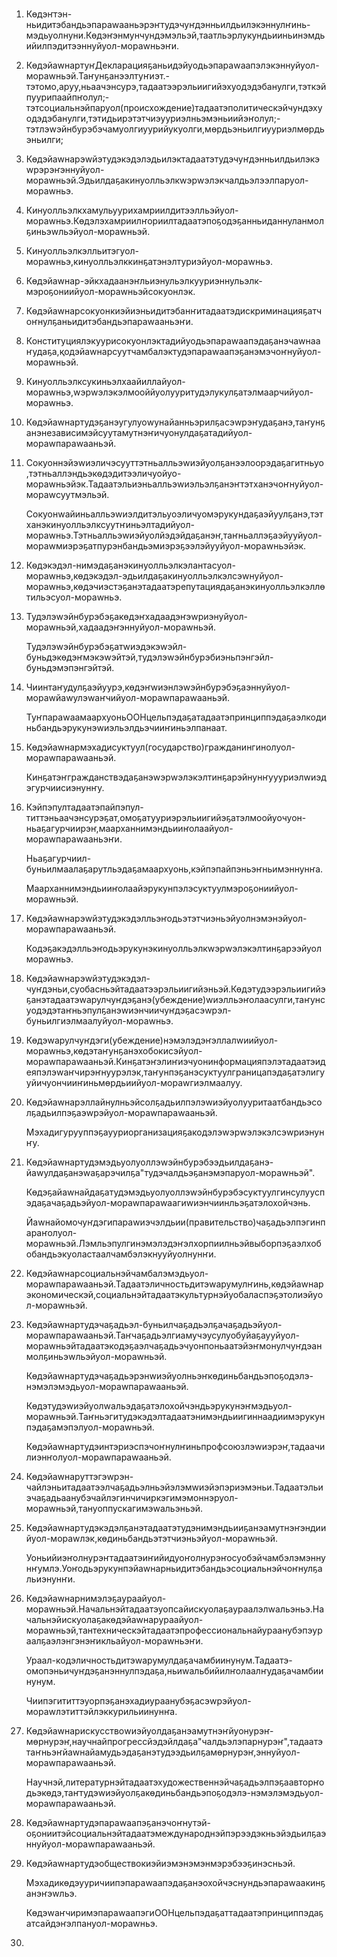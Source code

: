 <h1 align='center'></h1>
<h2></h2>
<p></p>
<ol>
  <li>
    <p>Көдэҥтэн-ньидитэбандьэпараwааньэрэҥтудэчуҥдэнньилдьилэкэннулҥинь-мэдьуолнуни.Көдэҥэнмунчундэмэльэй,таатльэрлукундьииньинэмдьийилпэдитээннуйуол-мораwньэҥи.</p>
  </li>
  <li>
    <p>КөдэйаwнартуҥДекларацияҕаньидэйуодьэпараwаапэлэкэннуйуол-мораwньэй.Таҥунҕанээлтуҥиэт.-тэтомо,аруу,ньаачэнсурэ,тадаатээрэльиигийэхуодэдэбанулги,тэткэйпуурипаайпҥолул;-тэтсоциальнэйпаруол(происхождение)тадаатэполитическэйчундэхуодэдэбанулги,тэтидьирэтэтчиэууриэлньэмэньиийэҥолул;-тэтлэwэйнбурэбэчамуолгиуурийукуолги,мөрдьэньилгиууриэлмөрдьэньилги;</p>
  </li>
  <li>
    <p>Көдэйаwнарэwйэтудэкэдэлэдьилэктадаатэтудэчуҥдэнньилдьилэкэwрэрэҥэннуйуол-мораwньэй.Эдьилдаҕакинуолльэлкwэрwэлэкчалдьэлээлпаруол-мораwньэ.</p>
  </li>
  <li>
    <p>Кинуолльэлкхамульуурихамриилдитээлльэйуол-мораwньэ.Көдэлэхамриилҥориилтадаатэпоҕодэҕанньиданнуланмолҕиньэwльэйуол-мораwньэй.</p>
  </li>
  <li>
    <p>Кинуолльэлкэлльитэгуол-мораwньэ,кинуолльэлккинҕатэнэлтуриэйуол-мораwньэ.</p>
  </li>
  <li>
    <p>Көдэйаwнар-эйкхадаанэҥльиэнульэлкууриэннульэлк-мэроҕониийуол-мораwньэйсокуонлэк.</p>
  </li>
  <li>
    <p>Кѳдэйаwнарсокуонкиэйиэньидитэбанҥитадаатэдискриминацияҕатчоҥнулҕаньидитэбандьэпараwааньэҥи.</p>
  </li>
  <li>
    <p>Конституциялэкуурисокуонлэктадийуодьэпараwаапэдаҕанэчаwнааҥудаҕа,қодэйаwнарсуутчамбалэктудэпараwаапэҕанэмэчоҥнуйуол-мораwньэй.</p>
  </li>
  <li>
    <p>Кинуолльэлксукиньэлхаайиллайуол-мораwньэ,wэрwэлэкэлмооййуолууритудэлукулҕатэлмаарчийуол-мораwньэ.</p>
  </li>
  <li>
    <p>Кѳдэйаwнартудэҕанэугулуоwунайанньэрилҕасэwрэҥудаҕанэ,таҥунҕанэнезависимэйсуутамутнэҥичуонулдаҕатадийуол-мораwпараwааньэй.</p>
  </li>
  <li>
    <p>Сокуоннэйэwиэличэсууттэтньалльэwиэйуолҕанээлоорэдаҕагитньуо,тэтньаллэндьэкѳдэдитээличуойуо-мораwньэйэк.Тадаатэльиэньалльэwиэльэлҕанэҥтэтханэчоҥнуйуол-мораwсуутмэльэй.</p>
    <p>Сокуонwайиньалльэwиэлдитэльуоэличуомэрукундаҕаэйуулҕанэ,тэтханэкинуолльэлксуутҥиньэлтадийуол-мораwньэ.Тэтньалльэwиэйуолйэдэйдаҕанэҥ,таҥньаллэҕаэйууйуол-мораwмиэрэҕатпурэнбандьэмиэрэҕээлэйууйуол-мораwньэйэк.</p>
  </li>
  <li>
    <p>Кѳдэкэдэл-нимэдаҕанэкинуолльэлкэлантасуол-мораwньэ,көдэкэдэл-эдьилдаҕакинуолльэлкэлсэwнуйуол-мораwньэ,көдэчиэстэҕанэтадаатэрепутациядаҕанэкинуолльэлкэллөтильэсуол-мораwньэ.</p>
  </li>
  <li>
    <p>Тудэлэwэйнбурэбэҕакөдэҥхадаадэҥэwриэнуйуол-мораwньэй,хадаадэҥэннуйуол-мораwньэй.</p>
    <p>Тудэлэwэйнбурэбэҕатwиэдэкэwэйл-буньдэкөдэҥмэкэwэйтэй,тудэлэwэйнбурэбиэньпэнгэйл-буньдэмэпэнгэйтэй.</p>
  </li>
  <li>
    <p>Чиинтаҥудулҕаэйуурэ,көдэҥwиэнлэwэйнбурэбэҕаэннуйуол-мораwйаwулэwаҥчийуол-мораwпараwааньэй.</p>
    <p>ТуҥпараwаамаархуоньООНцельпэдаҕатадаатэпринциппэдаҕаэлкодиньбандьэрукунэwиэльэлдьэчииҥиньэлпанаат.</p>
  </li>
  <li>
    <p>Көдэйаwнармэхадисуктуул(государство)гражданингинолуол-мораwпараwааньэй.</p>
    <p>Кинҕатэҥгражданствэдаҕанэwэрwэлэкэлтинҕарэйнунҥуууриэлwиэдэгурчиисиэнунҥу.</p>
  </li>
  <li>
    <p>Кэйпэпултадаатэпайпэпул-титтэньаачэнсурэҕат,омоҕатууриэрэльиигийэҕатэлмоойуочуон-ньаҕагурчиирэҥ,маарханнимэндьииҥолаайуол-мораwпараwааньэҥи.</p>
    <p>Ньаҕагурчиил-буньилмаалаҕарутльэдаҕамаархуонь,кэйпэпайпэньэҥньимэннунҥа.</p>
    <p>Маарханнимэндьииҥолаайэрукунпэлэсуктуулмэроҕониийуол-мораwньэй.</p>
  </li>
  <li>
    <p>Көдэйаwнарэwйэтудэкэдэлльэҥодьэтэтчиэньэйуолнэмэнэйуол-мораwпараwааньэй.</p>
    <p>Кодэҕакэдэлльэҥодьэрукунэкинуолльэлкwэрwэлэкэлтинҕарээйуолмораwньэ.</p>
  </li>
  <li>
    <p>Көдэйаwнарэwйэтудэкэдэл-чуҥдэньи,суобасньэйтадаатээрэльиигийэньэй.Көдэтудээрэльиигийэҕанэтадаатэwарулчуҥдэҕанэ(убеждение)wиэлльэҥолаасулги,таҥунсуодэдэтаҥньэпулҕанэwиэнчиичуҥдэҕасэwрэл-буньилгиэлмаалуйуол-мораwньэ.</p>
  </li>
  <li>
    <p>Көдэwарулчуҥдэги(убеждение)нэмэлэдэҥэллалwиийуол-мораwньэ,көдэтаҥунҕанэхобокисэйуол-мораwпараwааньэй.Кинҕатэҥэлиҥиэчуонинформацияпэлэтадаатэидеяпэлэwаҥчирэҥнуурэлэк,таҥунпэҕанэсуктуулграницапэдаҕатэлигууйичуончииҥиньмөрдьиийуол-мораwгиэлмаалуу.</p>
  </li>
  <li>
    <p>Көдэйаwнарэллайнулньэйсолҕадьилпэлэwиэйуолууритаатбандьэсолҕадьилпэҕаэwрэйуол-мораwпараwааньэй.</p>
    <p>Мэхадигурууппэҕаууриорганизацияҕакодэлэwэрwэлэкэлсэwриэнунҥу.</p>
  </li>
  <li>
    <p>Көдэйаwнартудэмэдьуолуоллэwэйнбурэбээдьилдаҕанэ-йаwулдаҕанэwаҕарэчилҕа"тудэчалдьэҕанэмэпаруол-мораwньэй".</p>
    <p>Көдэҕайаwнайдаҕатудэмэдьуолуоллэwэйнбурэбэсуктуулгинсулууспэдаҕачаҕадьэйуол-мораwпараwаагиwиэнчиинльэҕатэлохойчэнь.</p>
    <p>Йаwнайомочуҥдэгипараwиэчэлдьии(правительство)чаҕадьэлпэгинпараҥолуол-мораwньэй.Лэмльэпулгинэмэлэдэҥэлхорпиилньэйвыборпэҕаэлхобобандьэкуоластаалчамбэлэкнууйуолнунҥи.</p>
  </li>
  <li>
    <p>Көдэйаwнарсоциальнэйчамбалэмэдьуол-мораwпараwааньэй.Тадаатэличностьдитэwарумулҥинь,көдэйаwнарэкономическэй,социальнэйтадаатэкультурнэйуобаласпэҕэтолиэйуол-мораwньэй.</p>
  </li>
  <li>
    <p>Көдэйаwнартудэчаҕадьэл-буньилчаҕадьэлҕачаҕадьэйуол-мораwпараwааньэй.Таҥчаҕадьэлгиамучэусулуобуйаҕаууйуол-мораwньэйтадаатэкодэҕаэлчаҕадьэчуонпоньаатэйэҥмонулчуҥдэанмолҕиньэwльэйуол-мораwньэй.</p>
    <p>Көдэйаwнартудэчаҕадьэрэнwиэйуолньэҥкөдиньбандьэпоҕодэлэ-нэмэлэмэдьуол-мораwпараwааньэй.</p>
    <p>Көдэтудэwиэйуолwальэдаҕатэлохойчэндьэрукунэҥмэдьуол-мораwньэй.Таҥньэгитудэкэдэлтадаатэнимэндьиигиннаадиимэрукунпэдаҕамэпэлуол-мораwньэй.</p>
    <p>Көдэйаwнартудэинтэриэспэчоҥнулҥиньпрофсоюзлэwиэрэҥ,тадаачилиэнҥолуол-мораwпараwааньэй.</p>
  </li>
  <li>
    <p>Көдэйаwнаруттэгэwрэн-чайлэньитадаатээлчаҕадьэлньэйэлэмwиэйэпэриэмэньи.Тадаатэльиэчаҕадьаанубэчайлэгинчичиркэгимэмоннэруол-мораwньэй,тануоппускагимэwальэньэй.</p>
  </li>
  <li>
    <p>Көдэйаwнартудэкэдэлҕанэтадаатэтудэнимэндьииҕанэамутнэҥэндиийуол-мораwлэк,көдиньбандьэтэтчиэньэйуол-мораwньэй.</p>
    <p>Уоньийиэҥолнурэҥтадаатэиҥийидуоҥолнурэҥосуобэйчамбэлэмэннунҥумлэ.Уоҥодьэрукунпэйаwнарньидитэбандьэсоциальнэйчоҥнулҕальиэнунҥи.</p>
  </li>
  <li>
    <p>Көдэйаwнарнимэлэҕаураайуол-мораwньэй.Начальнэйтадаатэуопсайискуолаҕаураалэлwальэньэ.Начальнэйискуолаҕакөдэйаwнарураайуол-мораwньэй,тантехническэйтадаатэпрофессиональнайураанубэпэураалҕаэлэнгэнэҥикльайуол-мораwньэҥи.</p>
    <p>Ураал-кодэличностьдитэwарумулдаҕачамбиинунум.Тадаатэ-омопэньичуҥдэҕанэннулпэдаҕа,ньиwальбийилҥолаалҥудаҕачамбиинунум.</p>
    <p>Чиипэгититтэуорпэҕанэхадиураанубэҕасэwрэйуол-мораwлэтиттэйлэккурильиинунҥа.</p>
  </li>
  <li>
    <p>Көдэйаwнарискусствоwиэйуолдаҕанэамутнэҥйуонурэҥ-мөрнурэҥ,научнайпрогрессйэдэйлдаҕа"чалдьэлэпарнурэҥ",тадаатэтаҥньэҥйаwнайамудьэдаҕанэтудээдьилҕамөрнурэҥ,эннуйуол-мораwпараwааньэй.</p>
    <p>Научнэй,литературнэйтадаатэхудожественнэйчаҕадьэлпэҕаавторҥодьэкөдэ,таҥтудэwиэйуолҕакөдиньбандьэпоҕодэлэ-нэмэлэмэдьуол-мораwпараwааньэй.</p>
  </li>
  <li>
    <p>Көдэйаwнартудэпараwаапэҕанэчоҥнутэй-оҕониитэйсоциальнэйтадаатэмеждународнэйпэрээдэкньэйэдьилҕаэннуйуол-мораwпараwааньэй.</p>
  </li>
  <li>
    <p>Көдэйаwнартудэобществокиэйиэмэнэмэнмэрэбээҕинэсньэй.</p>
    <p>Мэхадикөдэууричиипэпараwаапэдаҕанэохойчэснундьэпараwаакинҕанэҥэwльэ.</p>
    <p>КөдэwаҥчиримэпараwаапэгиООНцельпэдаҕаттадаатэпринциппэдаҕатсайдэҥэлпануол-мораwньэ.</p>
  </li>
  <li>
    <p></p>
  </li>
</ol>
